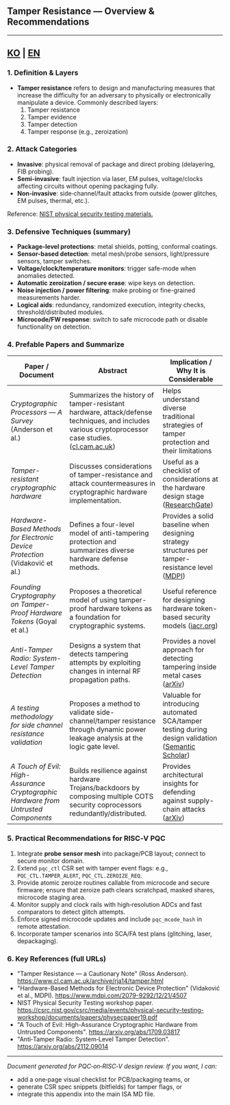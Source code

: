 ## Tamper Resistance — Overview & Recommendations

---
[KO](tamper_appendix_KR.md) | [EN](tamper_appendix_EN.md) 
---

### 1. Definition & Layers

- **Tamper resistance** refers to design and manufacturing measures that increase the difficulty for an adversary to physically or electronically manipulate a device. Commonly described layers:
  1. Tamper resistance
  2. Tamper evidence
  3. Tamper detection
  4. Tamper response (e.g., zeroization)

### 2. Attack Categories
- **Invasive**: physical removal of package and direct probing (delayering, FIB probing).  
- **Semi‑invasive**: fault injection via laser, EM pulses, voltage/clocks affecting circuits without opening packaging fully.  
- **Non‑invasive**: side‑channel/fault attacks from outside (power glitches, EM pulses, thermal, etc.).

Reference: [NIST physical security testing materials.](https://csrc.nist.gov/csrc/media/events/physical-security-testing-workshop/documents/papers/physecpaper19.pdf)

### 3. Defensive Techniques (summary)
- **Package-level protections**: metal shields, potting, conformal coatings.  
- **Sensor-based detection**: metal mesh/probe sensors, light/pressure sensors, tamper switches.  
- **Voltage/clock/temperature monitors**: trigger safe-mode when anomalies detected.  
- **Automatic zeroization / secure erase**: wipe keys on detection.  
- **Noise injection / power filtering**: make probing or fine-grained measurements harder.  
- **Logical aids**: redundancy, randomized execution, integrity checks, threshold/distributed modules.  
- **Microcode/FW response**: switch to safe microcode path or disable functionality on detection.

### 4. Prefable Papers and Summarize

| Paper / Document                                                                            | Abstract                                                                               | Implication / Why It is Considerable                                           |
| ------------------------------------------------------------------------------------------- | -------------------------------------------------------------------------------------- | ------------------------------------------------------------------------------- |
| *Cryptographic Processors — A Survey* (Anderson et al.)                                     | Summarizes the history of tamper-resistant hardware, attack/defense techniques, and includes various cryptoprocessor case studies. ([cl.cam.ac.uk][1]) | Helps understand diverse traditional strategies of tamper protection and their limitations |
| *Tamper-resistant cryptographic hardware*                                                   | Discusses considerations of tamper-resistance and attack countermeasures in cryptographic hardware implementation. | Useful as a checklist of considerations at the hardware design stage ([ResearchGate][2]) |
| *Hardware-Based Methods for Electronic Device Protection* (Vidaković et al.)                | Defines a four-level model of anti-tampering protection and summarizes diverse hardware defense methods. | Provides a solid baseline when designing strategy structures per tamper-resistance level ([MDPI][3]) |
| *Founding Cryptography on Tamper-Proof Hardware Tokens* (Goyal et al.)                      | Proposes a theoretical model of using tamper-proof hardware tokens as a foundation for cryptographic systems. | Useful reference for designing hardware token-based security models ([iacr.org][4]) |
| *Anti-Tamper Radio: System-Level Tamper Detection*                                          | Designs a system that detects tampering attempts by exploiting changes in internal RF propagation paths. | Provides a novel approach for detecting tampering inside metal cases ([arXiv][5]) |
| *A testing methodology for side channel resistance validation*                              | Proposes a method to validate side-channel/tamper resistance through dynamic power leakage analysis at the logic gate level. | Valuable for introducing automated SCA/tamper testing during design validation ([Semantic Scholar][6]) |
| *A Touch of Evil: High-Assurance Cryptographic Hardware from Untrusted Components*          | Builds resilience against hardware Trojans/backdoors by composing multiple COTS security coprocessors redundantly/distributed. | Provides architectural insights for defending against supply-chain attacks ([arXiv][7]) |

[1]: https://www.cl.cam.ac.uk/techreports/UCAM-CL-TR-641.pdf "Cryptographic processors - a survey"
[2]: https://www.researchgate.net/publication/312873398_Tamper-resistant_cryptographic_hardware "(PDF) Tamper-resistant cryptographic hardware"
[3]: https://www.mdpi.com/2079-9292/12/21/4507 "Hardware-Based Methods for Electronic Device Protection ..."
[4]: https://www.iacr.org/archive/tcc2010/59780306/59780306.pdf "Founding Cryptography on Tamper-Proof Hardware Tokens"
[5]: https://arxiv.org/abs/2112.09014 "Anti-Tamper Radio: System-Level Tamper Detection for Computing Systems"
[6]: https://www.semanticscholar.org/paper/A-testing-methodology-for-side-%C2%AD-channel-resistance-Goodwill-Jun/97b6be2eaeebe1e13696e928e94f66b4c93719b8 "A testing methodology for side channel resistance validation"
[7]: https://arxiv.org/abs/1709.03817 "A Touch of Evil: High-Assurance Cryptographic Hardware from Untrusted Components"

### 5. Practical Recommendations for RISC‑V PQC
1. Integrate **probe sensor mesh** into package/PCB layout; connect to secure monitor domain.  
2. Extend `pqc_ctl` CSR set with tamper event flags: e.g., `PQC_CTL.TAMPER_ALERT`, `PQC_CTL.ZEROIZE_REQ`.  
3. Provide atomic zeroize routines callable from microcode and secure firmware; ensure that zeroize path clears scratchpad, masked shares, microcode staging area.  
4. Monitor supply and clock rails with high‑resolution ADCs and fast comparators to detect glitch attempts.  
5. Enforce signed microcode updates and include `pqc_mcode_hash` in remote attestation.  
6. Incorporate tamper scenarios into SCA/FA test plans (glitching, laser, depackaging).

### 6. Key References (full URLs)
- "Tamper Resistance — a Cautionary Note" (Ross Anderson). https://www.cl.cam.ac.uk/archive/rja14/tamper.html  
- "Hardware-Based Methods for Electronic Device Protection" (Vidaković et al., MDPI). https://www.mdpi.com/2079-9292/12/21/4507  
- NIST Physical Security Testing workshop paper. https://csrc.nist.gov/csrc/media/events/physical-security-testing-workshop/documents/papers/physecpaper19.pdf
- "A Touch of Evil: High-Assurance Cryptographic Hardware from Untrusted Components". https://arxiv.org/abs/1709.03817
- "Anti‑Tamper Radio: System‑Level Tamper Detection". https://arxiv.org/abs/2112.09014

---

*Document generated for PQC‑on‑RISC‑V design review. If you want, I can:*
- add a one‑page visual checklist for PCB/packaging teams, or
- generate CSR spec snippets (bitfields) for tamper flags, or
- integrate this appendix into the main ISA MD file.
